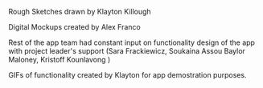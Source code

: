 Rough Sketches drawn by Klayton Killough

Digital Mockups created by Alex Franco

Rest of the app team had constant input on functionality design of the app  with project leader's support (Sara Frackiewicz, Soukaina Assou Baylor Maloney, Kristoff Kounlavong )

GIFs of functionality created by Klayton for app demostration purposes.
